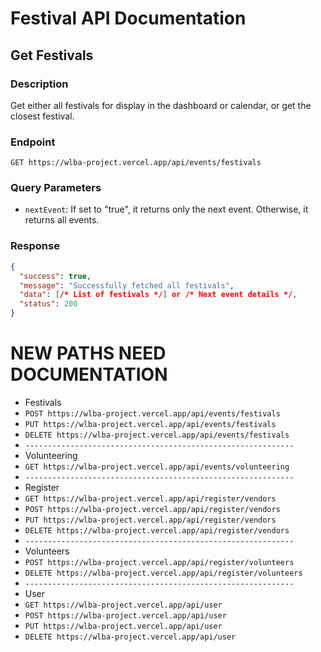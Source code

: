 # Festival API Documentation

## Get Festivals

### Description
Get either all festivals for display in the dashboard or calendar, or get the closest festival.

### Endpoint
`GET https://wlba-project.vercel.app/api/events/festivals`

### Query Parameters
- `nextEvent`: If set to "true", it returns only the next event. Otherwise, it returns all events.

### Response
```json
{
  "success": true,
  "message": "Successfully fetched all festivals",
  "data": [/* List of festivals */] or /* Next event details */,
  "status": 200
}
```

# NEW PATHS NEED DOCUMENTATION
- Festivals
- `POST https://wlba-project.vercel.app/api/events/festivals`
- `PUT https://wlba-project.vercel.app/api/events/festivals`
- `DELETE https://wlba-project.vercel.app/api/events/festivals`
- `------------------------------------------------------------`
- Volunteering
- `GET https://wlba-project.vercel.app/api/events/volunteering`
- `------------------------------------------------------------`
- Register
- `GET https://wlba-project.vercel.app/api/register/vendors`
- `POST https://wlba-project.vercel.app/api/register/vendors`
- `PUT https://wlba-project.vercel.app/api/register/vendors`
- `DELETE https://wlba-project.vercel.app/api/register/vendors`
- `------------------------------------------------------------`
- Volunteers
- `POST https://wlba-project.vercel.app/api/register/volunteers`
- `DELETE https://wlba-project.vercel.app/api/register/volunteers`
- `------------------------------------------------------------`
- User
- `GET https://wlba-project.vercel.app/api/user`
- `POST https://wlba-project.vercel.app/api/user`
- `PUT https://wlba-project.vercel.app/api/user`
- `DELETE https://wlba-project.vercel.app/api/user`


